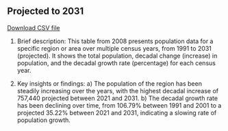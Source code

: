 
## Projected to 2031
[Download CSV file](Projected%20Decadal%20Population%20Growth%20at%202008.csv)

1. Brief description:
This table from 2008 presents population data for a specific region or area over multiple census years, from 1991 to 2031 (projected). It shows the total population, decadal change (increase) in population, and the decadal growth rate (percentage) for each census year.

2. Key insights or findings:
a) The population of the region has been steadily increasing over the years, with the highest decadal increase of 757,440 projected between 2021 and 2031.
b) The decadal growth rate has been declining over time, from 106.79% between 1991 and 2001 to a projected 35.22% between 2021 and 2031, indicating a slowing rate of population growth.
